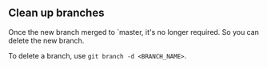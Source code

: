 ## Clean up branches

Once the new branch merged to `master, it's no longer required. So you can delete the new branch.

To delete a branch, use `git branch -d <BRANCH_NAME>`.
